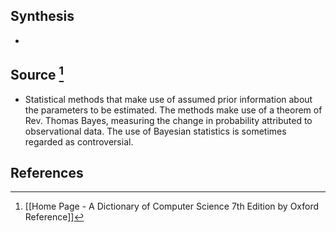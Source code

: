## Synthesis
- 
## Source [^1]
- Statistical methods that make use of assumed prior information about the parameters to be estimated. The methods make use of a theorem of Rev. Thomas Bayes, measuring the change in probability attributed to observational data. The use of Bayesian statistics is sometimes regarded as controversial.
## References

[^1]: [[Home Page - A Dictionary of Computer Science 7th Edition by Oxford Reference]]